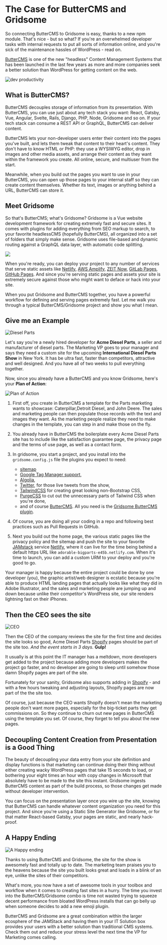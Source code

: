 # The Case for ButterCMS and Gridsome

So connecting ButterCMS to Gridsome is easy, thanks to a new npm module. That's nice - but so what? If you're an overwhelmed developer tasks with internal requests to put all sorts of information online, and you're sick of the maintenance hassles of WordPress - read on.

[ButterCMS](https://buttercms.com/) is one of the new "headless" Content Management Systems that has been launched in the last few years as more and more companies seek a better solution than WordPress for getting content on the web.

![dev productivity](/images/undraw_dev_productivity_umsq.svg)


## What is ButterCMS?

ButterCMS decouples storage of information from its presentation. With ButterCMS, you can use just about any tech stack you want: React, Gatsby, Vue, Angular, Svelte, Rails, Django, PHP, Node, Gridsome and so on. If your tech stack can consume a REST API or GraphQL, ButterCMS can deliver content.

ButterCMS lets your non-developer users enter their content into the pages you've built, and lets them tweak that content to their heart's content. They don't have to know HTML or PHP: they use a WYSIWYG editor, drop in images and other media assets, and arrange their content as they want within the framework you create. All online, secure, and multiuser from the start.

Meanwhile, when you build out the pages you want to use in your ButterCMS, you can open up those pages to your internal staff so they can create content themselves. Whether its text, images or anything behind a URL, ButterCMS can store it.

## Meet Gridsome

So that's ButterCMS; what's Gridsome? Gridsome is a Vue website development framework for creating extremely fast and secure sites. It comes with plugins for adding everything from SEO markup to search, to your favorite headlessCMS (hopefully ButterCMS), all organized into a set of folders that simply make sense. Gridsome uses file-based and dynamic routing against a GraphQL data layer, with automatic code splitting.

![](images/gridsome.png)

When you're ready, you can deploy your project to any number of services that serve static assets like [Netlify](https://gridsome.org/docs/deploy-to-netlify/), [AWS Amplify](https://gridsome.org/docs/deploy-to-amplify/), [ZEIT Now](https://gridsome.org/docs/deploy-to-zeit-now/), [GitLab Pages](https://gridsome.org/docs/deploy-to-gitlab/), [GitHub Pages](https://gridsome.org/docs/deploy-to-github/). And since you're serving static pages and assets your site is extremely secure against those who might want to deface or hack into your site.

When you put Gridsome and ButterCMS together, you have a powerful workflow for defining and serving pages extremely fast. Let me walk you through a typical ButterCMS/Gridsome project and show you what I mean.

## Give me an Example

![Diesel Parts](images/negative-space-industrial-gears-machine.jpg)

Let's say you're a newly hired developer for **Acme Diesel Parts**, a seller and manufacturer of diesel parts. The Marketing VP goes to your manager and says they need a custom site for the upcoming **International Diesel Parts Show** in New York. It has be ultra fast, faster than competitors, attractive and well designed. And you have all of two weeks to pull everything together.

Now, since you already have a ButterCMS and you know Gridsome, here's your **Plan of Action**:

![Plan of Action](images/ndraw_master_plan_95wa.svg)

1. First off, you create in ButterCMS a template for the Parts marketing wants to showcase: Caterpillar,Detroit Diesel, and John Deere. The sales and marketing people can then populate those records with the text and images they want. As the marketing people realize they need to make changes in the template, you can step in and make those on the fly.
2. You already have in ButterCMS the boilerplate every Acme Diesel Parts site has to include like the satisfaction guarantee page, the privacy page and the terms of use page, as well as a contact form.
3. In gridsome, you start a project, and you install into the `gridsome.config.js` file the plugins you expect to need:

	- [sitemap](https://gridsome.org/plugins/@gridsome/plugin-sitemap)
	- [Google Tag Manager support](https://gridsome.org/plugins/gridsome-plugin-gtm),
	- [Algolia](https://gridsome.org/plugins/gridsome-plugin-algolia),
	- [Twitter](https://gridsome.org/plugins/gridsome-plugin-remark-twitter), for those live tweets from the show,
	- [TailwindCSS](https://gridsome.org/plugins/gridsome-plugin-tailwind) for creating great looking non-Bootstrap CSS,
	- [PurgeCSS](https://gridsome.org/plugins/gridsome-plugin-purgecss) to cut out the unnecessary parts of Tailwind CSS when you're done,
	- and of course [ButterCMS](https://gridsome.org/plugins/gridsome-source-buttercms). All you need is the [Gridsome ButterCMS plugin](https://gridsome.org/plugins/gridsome-source-buttercms).

4. Of course, you are doing all your coding in a repo and following best practices such as Pull Requests in GitHub.
4. Next you build out the home page, the various static pages like the privacy policy and the sitemap and push the site to your favorite [JAMstack](https://jamstack.org/) service [Netlify](https://www.netlify.com/), where it can live for the time being behind a default https URL like `adorable-bigparts-e45b.netlify.com`. When it's time to launch, you can add a custom URM to your deploy and you're good to go.

Your manager is happy because the entire project could be done by one developer (you), the graphic artist/web designer is ecstatic because you're able to produce HTML landing pages that actually looks like what they did in Adobe Illustrator, and the sales and marketing people are jumping up and down because unlike their competitor's WordPress site, our site renders lightning fast on their iPhones.

## Then the CEO sees the site
![CEO](images/undraw_designer_mindset_7fhu.svg)

Then the CEO of the company reviews the site for the first time and decides the site looks so good, Acme Diesel Parts [Shopify](images/https://www.shopify.com/) pages should be part of the site too. *And the event starts in 3 days.* **Gulp!**

It usually is at this point the IT manager has a meltdown, more developers get added to the project because adding more developers makes the project go faster, and no developer are going to sleep until somehow those damn Shopify pages are part of the site.

Fortunately for your sanity, Gridsome also supports adding in [Shopify](https://gridsome.org/plugins/gridsome-source-shopify) -  and with a few hours tweaking and adjusting layouts, Shopify pages are now part of the the site too.

Of course, just because the CEO wants Shopify doesn't mean the marketing people don't want more pages, especially for the big-ticket parts they get commissions on. So they continue to churn out new pages in ButterCMS using the template you set. Of course, they forget to tell you about the new pages.

## Decoupling Content Creation from Presentation is a Good Thing

The beauty of decoupling your data entry from your site definition and display functions is that marketing can continue doing their thing without either creating wacky WordPress pages that take 15 seconds to load, or bothering your eight times an hour with copy changes in Microsoft that absolutely have to be made to the site this instant. Gridsome ingests ButterCMS content as part of the build process, so those changes get made without developer intervention.

You can focus on the presentation layer once you wire up the site, knowing that ButterCMS can handle whatever content organization you need for this project. And since you're using a Static Site Generator like Gridsome, or for that matter React-based Gatsby, your pages are static, and nearly hack-proof.

## A Happy Ending
![A Happy ending](images/ndraw_success_factors_fay0.svg)

Thanks to using ButterCMS and Gridsome, the site for the show is awesomely fast and totally up to date. The marketing team praises you to the heavens because the site you built looks great and loads in a blink of an eye, unlike the sites of their competitors.

What's more, you now have a set of awesome tools in your toolbox and workflow when it comes to creating fast sites in a hurry. The time you invest into the ButterCMS/Gridsome combo is time not wasted trying to squeeze decent performance from bloated WordPress installs that can go belly up when someone decides to add a new emoji plugin.

ButterCMS and Gridsome are a great combination within the larger ecosphere of the JAMStack and having them in your IT Solution box provides your users with a better solution than traditional CMS systems. Check them out and reduce your stress level the next time the VP for Marketing comes calling.
